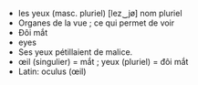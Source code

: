 
- les yeux (masc. pluriel)	[lez‿jø]	nom pluriel
- Organes de la vue ; ce qui permet de voir
- Đôi mắt
- eyes
- Ses yeux pétillaient de malice.
- œil (singulier) = mắt ; yeux (pluriel) = đôi mắt
- Latin: oculus (œil)